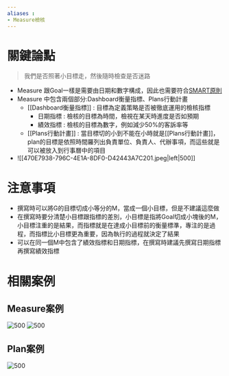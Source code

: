 ```yaml
---
aliases :
- Measure檢核
---
```

# 關鍵論點
>我們是否照著小目標走，然後隨時檢查是否迷路

- Measure 跟Goal一樣是需要由日期和數字構成，因此也需要符合[SMART原則](訂定目標規劃的法則%20-%20SMART法則.md)
- Measure 中包含兩個部分:Dashboard衡量指標、Plans行動計畫
	- [[Dashboard衡量指標]] : 目標為定義策略是否被徹底運用的檢核指標
		- 日期指標 : 檢核的目標為時間，檢視在某天時進度是否如預期
		- 績效指標 : 檢核的目標為數字，例如減少50%的客訴率等
	- [[Plans行動計畫]] : 當目標切的小到不能在小時就是[[Plans行動計畫]]，plan的目標是依照時間羅列出負責單位、負責人、代辦事項，而這些就是可以被放入到行事曆中的項目
- ![[470E7938-796C-4E1A-8DF0-D42443A7C201.jpeg|left|500]]
# 注意事項
- 撰寫時可以將G的目標切成小等分的M，當成一個小目標，但是不建議這麼做
- 在撰寫時要分清楚小目標跟指標的差別，小目標是指將Goal切成小塊後的M，小目標注重的是結果，而指標就是在達成小目標前的衡量標準，專注的是過程，而指標比小目標更為重要，因為執行的過程就決定了結果
- 可以在同一個M中包含了績效指標和日期指標，在撰寫時建議先撰寫日期指標再撰寫績效指標

# 相關案例
## Measure案例
![500](S__10387474.jpg)
![500](S__10387475.jpg)

## Plan案例
![500](S__10387473.jpg)

